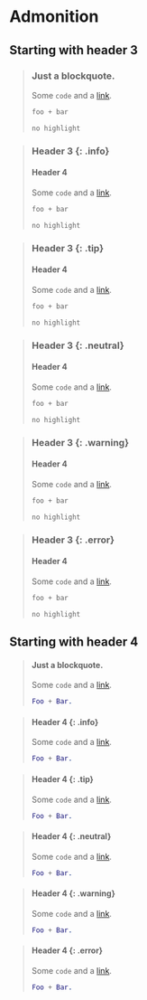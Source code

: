 # Admonition

## Starting with header 3

> ### Just a blockquote.
>
> Some `code` and a [link](#).
>
> ```elixir
> foo + bar
> ```
>
> ```text
> no highlight
> ```

> ### Header 3 {: .info}
>
> #### Header 4
>
> Some `code` and a [link](#).
>
> ```elixir
> foo + bar
> ```
>
> ```text
> no highlight
> ```

> ### Header 3 {: .tip}
>
> #### Header 4
>
> Some `code` and a [link](#).
>
>
> ```elixir
> foo + bar
> ```
>
> ```text
> no highlight
> ```

> ### Header 3 {: .neutral}
>
> #### Header 4
>
> Some `code` and a [link](#).
>
> ```elixir
> foo + bar
> ```
>
> ```text
> no highlight
> ```

> ### Header 3 {: .warning}
>
> #### Header 4
>
> Some `code` and a [link](#).
>
> ```elixir
> foo + bar
> ```
>
> ```text
> no highlight
> ```

> ### Header 3 {: .error}
>
> #### Header 4
>
> Some `code` and a [link](#).
>
> ```elixir
> foo + bar
> ```
>
> ```text
> no highlight
> ```

## Starting with header 4

> #### Just a blockquote.
>
> Some `code` and a [link](#).
>
> ```erlang
> Foo + Bar.
> ```

> #### Header 4 {: .info}
>
> Some `code` and a [link](#).
>
> ```erlang
> Foo + Bar.
> ```

> #### Header 4 {: .tip}
>
> Some `code` and a [link](#).
>
> ```erlang
> Foo + Bar.
> ```

> #### Header 4 {: .neutral}
>
> Some `code` and a [link](#).
>
> ```erlang
> Foo + Bar.
> ```

> #### Header 4 {: .warning}
>
> Some `code` and a [link](#).
>
> ```erlang
> Foo + Bar.
> ```

> #### Header 4 {: .error}
>
> Some `code` and a [link](#).
>
> ```erlang
> Foo + Bar.
> ```
